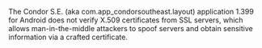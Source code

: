 The Condor S.E. (aka com.app_condorsoutheast.layout) application 1.399 for Android does not verify X.509 certificates from SSL servers, which allows man-in-the-middle attackers to spoof servers and obtain sensitive information via a crafted certificate.